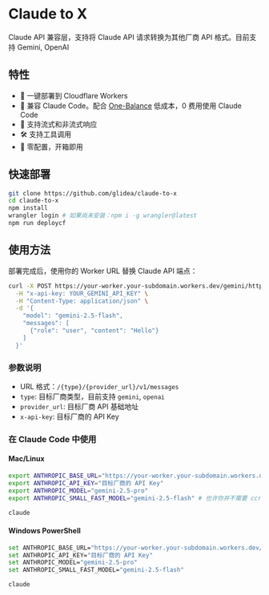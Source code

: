 # Claude to X

Claude API 兼容层，支持将 Claude API 请求转换为其他厂商 API 格式。目前支持 Gemini, OpenAI

## 特性

- 🚀 一键部署到 Cloudflare Workers
- 🔄 兼容 Claude Code。配合 [One-Balance](https://github.com/glidea/one-balance) 低成本，0 费用使用 Claude Code
- 📡 支持流式和非流式响应
- 🛠️ 支持工具调用
- 🎯 零配置，开箱即用

## 快速部署

```bash
git clone https://github.com/glidea/claude-to-x
cd claude-to-x
npm install
wrangler login # 如果尚未安装：npm i -g wrangler@latest
npm run deploycf
```

## 使用方法

部署完成后，使用你的 Worker URL 替换 Claude API 端点：

```bash
curl -X POST https://your-worker.your-subdomain.workers.dev/gemini/https://generativelanguage.googleapis.com/v1beta/v1/messages \
  -H "x-api-key: YOUR_GEMINI_API_KEY" \
  -H "Content-Type: application/json" \
  -d '{
    "model": "gemini-2.5-flash",
    "messages": [
      {"role": "user", "content": "Hello"}
    ]
  }'
```

### 参数说明

- URL 格式：`/{type}/{provider_url}/v1/messages`
- `type`: 目标厂商类型，目前支持 `gemini`, `openai`
- `provider_url`: 目标厂商 API 基础地址
- `x-api-key`: 目标厂商的 API Key

### 在 Claude Code 中使用

#### Mac/Linux
```bash
export ANTHROPIC_BASE_URL="https://your-worker.your-subdomain.workers.dev/gemini/https://generativelanguage.googleapis.com/v1beta"
export ANTHROPIC_API_KEY="目标厂商的 API Key"
export ANTHROPIC_MODEL="gemini-2.5-pro"
export ANTHROPIC_SMALL_FAST_MODEL="gemini-2.5-flash" # 也许你并不需要 ccr 那么强大的 route

claude
```

#### Windows PowerShell

```bash
set ANTHROPIC_BASE_URL="https://your-worker.your-subdomain.workers.dev/gemini/https://generativelanguage.googleapis.com/v1beta"
set ANTHROPIC_API_KEY="目标厂商的 API Key"
set ANTHROPIC_MODEL="gemini-2.5-pro"
set ANTHROPIC_SMALL_FAST_MODEL="gemini-2.5-flash"

claude
```


